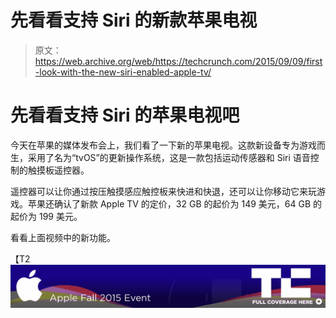 # 先看看支持 Siri 的新款苹果电视 

> 原文：<https://web.archive.org/web/https://techcrunch.com/2015/09/09/first-look-with-the-new-siri-enabled-apple-tv/>

# 先看看支持 Siri 的苹果电视吧

今天在苹果的媒体发布会上，我们看了一下新的苹果电视。这款新设备专为游戏而生，采用了名为“tvOS”的更新操作系统，这是一款包括运动传感器和 Siri 语音控制的触摸板遥控器。

遥控器可以让你通过按压触摸感应触控板来快进和快退，还可以让你移动它来玩游戏。苹果还确认了新款 Apple TV 的定价，32 GB 的起价为 149 美元，64 GB 的起价为 199 美元。

看看上面视频中的新功能。

【T2![](img/b94808880abb53b1b00b789296817888.png)